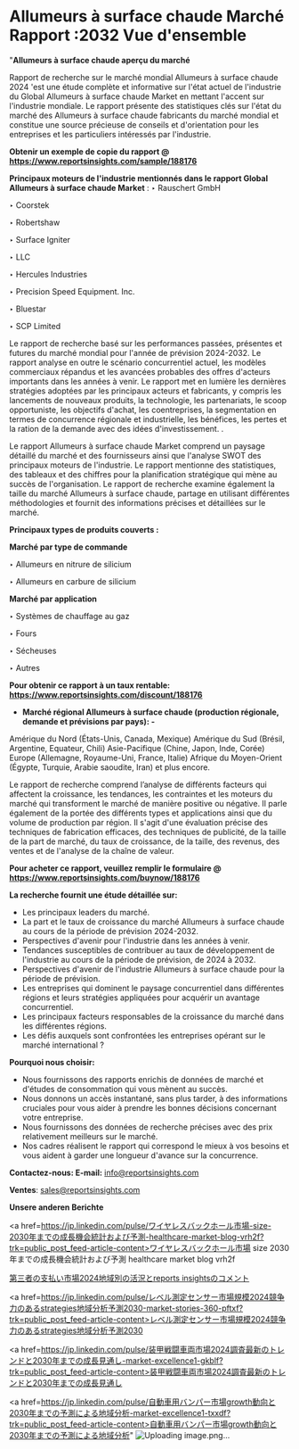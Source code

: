 # Allumeurs à surface chaude Marché Rapport :2032 Vue d'ensemble

"<strong>Allumeurs à surface chaude aperçu du marché</strong>

Rapport de recherche sur le marché mondial Allumeurs à surface chaude 2024 'est une étude complète et informative sur l'état actuel de l'industrie du Global Allumeurs à surface chaude Market en mettant l'accent sur l'industrie mondiale. Le rapport présente des statistiques clés sur l'état du marché des Allumeurs à surface chaude fabricants du marché mondial et constitue une source précieuse de conseils et d'orientation pour les entreprises et les particuliers intéressés par l'industrie.

<strong>Obtenir un exemple de copie du rapport @ <a href=https://www.reportsinsights.com/sample/188176>https://www.reportsinsights.com/sample/188176</a></strong>

<strong>Principaux moteurs de l'industrie mentionnés dans le rapport Global Allumeurs à surface chaude Market</strong> :
‣ Rauschert GmbH

‣ Coorstek

‣ Robertshaw

‣ Surface Igniter

‣ LLC

‣ Hercules Industries

‣ Precision Speed Equipment. Inc.

‣ Bluestar

‣ SCP Limited

Le rapport de recherche basé sur les performances passées, présentes et futures du marché mondial pour l'année de prévision 2024-2032. Le rapport analyse en outre le scénario concurrentiel actuel, les modèles commerciaux répandus et les avancées probables des offres d'acteurs importants dans les années à venir. Le rapport met en lumière les dernières stratégies adoptées par les principaux acteurs et fabricants, y compris les lancements de nouveaux produits, la technologie, les partenariats, le scoop opportuniste, les objectifs d'achat, les coentreprises, la segmentation en termes de concurrence régionale et industrielle, les bénéfices, les pertes et la ration de la demande avec des idées d'investissement. .

Le rapport Allumeurs à surface chaude Market comprend un paysage détaillé du marché et des fournisseurs ainsi que l'analyse SWOT des principaux moteurs de l'industrie. Le rapport mentionne des statistiques, des tableaux et des chiffres pour la planification stratégique qui mène au succès de l'organisation. Le rapport de recherche examine également la taille du marché Allumeurs à surface chaude, partage en utilisant différentes méthodologies et fournit des informations précises et détaillées sur le marché.

<strong>Principaux types de produits couverts :</strong>

<strong>Marché par type de commande</strong>

‣ Allumeurs en nitrure de silicium

‣ Allumeurs en carbure de silicium

<strong>Marché par application</strong>

‣ Systèmes de chauffage au gaz

‣ Fours

‣ Sécheuses

‣ Autres

<strong>Pour obtenir ce rapport à un taux rentable: <a href=https://www.reportsinsights.com/discount/188176>https://www.reportsinsights.com/discount/188176</a></strong>
<ul>
  <li><strong>Marché régional Allumeurs à surface chaude (production régionale, demande et prévisions par pays): -</strong></li>
</ul>
Amérique du Nord (États-Unis, Canada, Mexique)
Amérique du Sud (Brésil, Argentine, Equateur, Chili)
Asie-Pacifique (Chine, Japon, Inde, Corée)
Europe (Allemagne, Royaume-Uni, France, Italie)
Afrique du Moyen-Orient (Égypte, Turquie, Arabie saoudite, Iran) et plus encore.

Le rapport de recherche comprend l’analyse de différents facteurs qui affectent la croissance, les tendances, les contraintes et les moteurs du marché qui transforment le marché de manière positive ou négative. Il parle également de la portée des différents types et applications ainsi que du volume de production par région. Il s'agit d'une évaluation précise des techniques de fabrication efficaces, des techniques de publicité, de la taille de la part de marché, du taux de croissance, de la taille, des revenus, des ventes et de l'analyse de la chaîne de valeur.

<strong>Pour acheter ce rapport, veuillez remplir le formulaire @   <a href=https://www.reportsinsights.com/buynow/188176>https://www.reportsinsights.com/buynow/188176</a></strong>

<strong>La recherche fournit une étude détaillée sur:</strong>
<ul>
  <li>Les principaux leaders du marché.</li>
  <li>La part et le taux de croissance du marché Allumeurs à surface chaude au cours de la période de prévision 2024-2032.</li>
  <li>Perspectives d'avenir pour l'industrie dans les années à venir.</li>
  <li>Tendances susceptibles de contribuer au taux de développement de l'industrie au cours de la période de prévision, de 2024 à 2032.</li>
  <li>Perspectives d'avenir de l'industrie Allumeurs à surface chaude pour la période de prévision.</li>
  <li>Les entreprises qui dominent le paysage concurrentiel dans différentes régions et leurs stratégies appliquées pour acquérir un avantage concurrentiel.</li>
  <li>Les principaux facteurs responsables de la croissance du marché dans les différentes régions.</li>
  <li>Les défis auxquels sont confrontées les entreprises opérant sur le marché international ?</li>
</ul>
<strong>Pourquoi nous choisir:</strong>
<ul>
  <li>Nous fournissons des rapports enrichis de données de marché et d'études de consommation qui vous mènent au succès.</li>
  <li>Nous donnons un accès instantané, sans plus tarder, à des informations cruciales pour vous aider à prendre les bonnes décisions concernant votre entreprise.</li>
  <li>Nous fournissons des données de recherche précises avec des prix relativement meilleurs sur le marché.</li>
  <li>Nos cadres réalisent le rapport qui correspond le mieux à vos besoins et vous aident à garder une longueur d'avance sur la concurrence.</li>
</ul>
<strong>Contactez-nous:
</strong><strong>E-mail:</strong> <a href=mailto:info@reportsinsights.com>info@reportsinsights.com</a>

<strong>Ventes</strong>: <a href=mailto:sales@reportsinsights.com>sales@reportsinsights.com</a>

<strong>Unsere anderen Berichte</strong>

<a href=https://jp.linkedin.com/pulse/ワイヤレスバックホール市場-size-2030年までの成長機会統計および予測-healthcare-market-blog-vrh2f?trk=public_post_feed-article-content>ワイヤレスバックホール市場 size 2030年までの成長機会統計および予測 healthcare market blog vrh2f</a>

<a href=https://www.linkedin.com/pulse/第三者の支払い市場2024地域別の活況とreports-insightsのコメント-reportsinsights-pvt-ltd-avbwf/>第三者の支払い市場2024地域別の活況とreports insightsのコメント</a>

<a href=https://jp.linkedin.com/pulse/レベル測定センサー市場規模2024競争力のあるstrategies地域分析予測2030-market-stories-360-pftxf?trk=public_post_feed-article-content>レベル測定センサー市場規模2024競争力のあるstrategies地域分析予測2030</a>

<a href=https://jp.linkedin.com/pulse/装甲戦闘車両市場2024調査最新のトレンドと2030年までの成長見通し-market-excellence1-gkblf?trk=public_post_feed-article-content>装甲戦闘車両市場2024調査最新のトレンドと2030年までの成長見通し</a>

<a href=https://jp.linkedin.com/pulse/自動車用バンパー市場growth動向と2030年までの予測による地域分析-market-excellence1-txxdf?trk=public_post_feed-article-content>自動車用バンパー市場growth動向と2030年までの予測による地域分析</a>"
![Uploading image.png…]()
